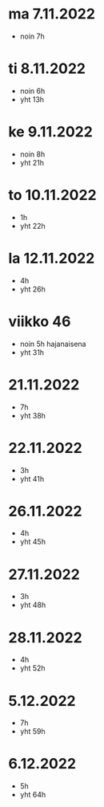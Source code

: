 # ma 7.11.2022
- noin 7h

# ti 8.11.2022
- noin 6h
- yht 13h
 
# ke 9.11.2022
- noin 8h
- yht 21h

# to 10.11.2022
- 1h
- yht 22h

# la 12.11.2022
- 4h
- yht 26h

# viikko 46
- noin 5h hajanaisena
- yht 31h

# 21.11.2022
- 7h
- yht 38h

# 22.11.2022
- 3h
- yht 41h

# 26.11.2022
- 4h
- yht 45h

# 27.11.2022
- 3h
- yht 48h

# 28.11.2022
- 4h
- yht 52h

# 5.12.2022
- 7h
- yht 59h

# 6.12.2022
- 5h
- yht 64h
